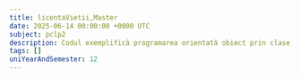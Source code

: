 ```yaml
---
title: licentaVietii,Master
date: 2025-06-14 00:00:00 +0000 UTC
subject: pclp2
description: Codul exemplifică programarea orientată obiect prin clase, obiecte și moștenire. Clasa Masterat derivă din Licenta, ilustrând reutilizarea structurilor de date și a comportamentului.
tags: []
uniYearAndSemester: 12
---
```


